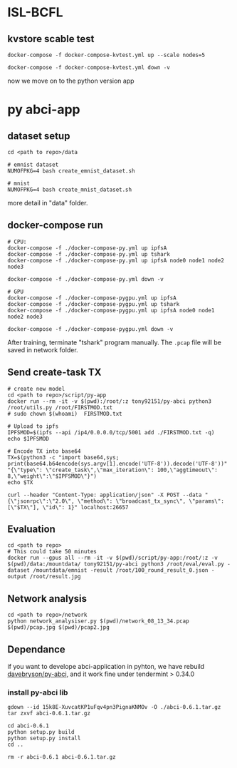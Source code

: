 # ISL-BCFL

## kvstore scable test
```bash=
docker-compose -f docker-compose-kvtest.yml up --scale nodes=5

docker-compose -f docker-compose-kvtest.yml down -v
```

now we move on to the python version app
# py abci-app

## dataset setup
```bash=
cd <path to repo>/data

# emnist dataset
NUMOFPKG=4 bash create_emnist_dataset.sh

# mnist
NUMOFPKG=4 bash create_mnist_dataset.sh
```
more detail in "data" folder.

## docker-compose run
```bash=
# CPU:
docker-compose -f ./docker-compose-py.yml up ipfsA
docker-compose -f ./docker-compose-py.yml up tshark
docker-compose -f ./docker-compose-py.yml up ipfsA node0 node1 node2 node3

docker-compose -f ./docker-compose-py.yml down -v

# GPU
docker-compose -f ./docker-compose-pygpu.yml up ipfsA 
docker-compose -f ./docker-compose-pygpu.yml up tshark
docker-compose -f ./docker-compose-pygpu.yml up ipfsA node0 node1 node2 node3

docker-compose -f ./docker-compose-pygpu.yml down -v
```

After training, terminate "tshark" program manually. The ```.pcap``` file will be saved in network folder.


## Send create-task TX
```bash=
# create new model
cd <path to repo>/script/py-app
docker run --rm -it -v $(pwd):/root/:z tony92151/py-abci python3 /root/utils.py /root/FIRSTMOD.txt
# sudo chown $(whoami)  FIRSTMOD.txt

# Upload to ipfs
IPFSMOD=$(ipfs --api /ip4/0.0.0.0/tcp/5001 add ./FIRSTMOD.txt -q)
echo $IPFSMOD

# Encode TX into base64 
TX=$(python3 -c "import base64,sys; print(base64.b64encode(sys.argv[1].encode('UTF-8')).decode('UTF-8'))" "{\"type\": \"create_task\",\"max_iteration\": 100,\"aggtimeout\": 8,\"weight\":\"$IPFSMOD\"}")
echo $TX

curl --header "Content-Type: application/json" -X POST --data "{\"jsonrpc\":\"2.0\", \"method\": \"broadcast_tx_sync\", \"params\": [\"$TX\"], \"id\": 1}" localhost:26657
```

## Evaluation

```bash=
cd <path to repo>
# This could take 50 minutes
docker run --gpus all --rm -it -v $(pwd)/script/py-app:/root/:z -v $(pwd)/data:/mountdata/ tony92151/py-abci python3 /root/eval/eval.py -dataset /mountdata/emnist -result /root/100_round_result_0.json -output /root/result.jpg
```

## Network analysis
```bash=
cd <path to repo>/network
python network_analysiser.py $(pwd)/network_08_13_34.pcap $(pwd)/pcap.jpg $(pwd)/pcap2.jpg
```


## Dependance

if you want to develope abci-application in pyhton, we have rebuild [davebryson/py-abci](https://github.com/davebryson/py-abci), and it work fine under tendermint > 0.34.0

### install py-abci lib
```bash=
gdown --id 15k8E-XuvcatKP1uFqv4pn3PignaKNMOv -O ./abci-0.6.1.tar.gz
tar zxvf abci-0.6.1.tar.gz

cd abci-0.6.1
python setup.py build
python setup.py install
cd ..

rm -r abci-0.6.1 abci-0.6.1.tar.gz
```
